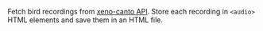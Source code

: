 Fetch bird recordings from [xeno-canto API](https://xeno-canto.org/explore/api). Store each recording in `<audio>` HTML 
elements and save them in an HTML file.